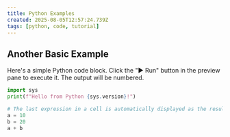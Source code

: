 ```yaml
---
title: Python Examples
created: 2025-08-05T12:57:24.739Z
tags: [python, code, tutorial]
---
```



## Another Basic Example

Here's a simple Python code block. Click the "▶ Run" button in the preview pane to execute it. The output will be numbered.

```python
import sys
print(f"Hello from Python {sys.version}!")

# The last expression in a cell is automatically displayed as the result
a = 10
b = 20
a + b
```
